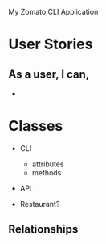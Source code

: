 My Zomato CLI Application

# User Stories

As a user, I can,
-
- 

# Classes
- CLI
  - attributes
  - methods

- API
- Restaurant?

## Relationships
